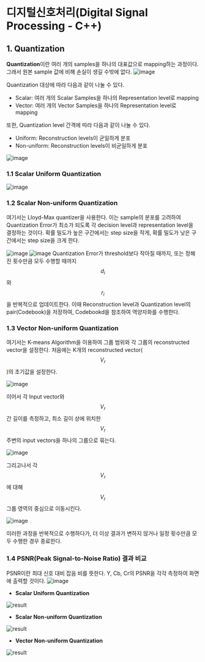# 디지털신호처리(Digital Signal Processing - C++)
## 1. Quantization
**Quantization**이란 여러 개의 samples을 하나의 대표값으로 mapping하는 과정이다. 그래서 원본 sample 값에 비해 손실이 생길 수밖에 없다. 
![image](https://github.com/user-attachments/assets/cd32d449-ab9b-422e-9de7-74a4dbd4d953)

Quantization 대상에 따라 다음과 같이 나눌 수 있다.
- Scalar: 여러 개의 Scalar Samples을 하나의 Representation level로 mapping
- Vector: 여러 개의 Vector Samples을 하나의 Representation level로 mapping

또한, Quantization level 간격에 따라 다음과 같이 나눌 수 있다.
- Uniform: Reconstruction levels이 균일하게 분포
- Non-uniform: Reconstruction levels이 비균일하게 분포

![image](https://github.com/user-attachments/assets/df9c2015-577e-42e9-89b0-3afc6c408f14)

### 1.1 Scalar Uniform Quantization
![image](https://github.com/user-attachments/assets/c8ae4c3f-885c-4ee0-87d9-f6d4093559af)

### 1.2 Scalar Non-uniform Quantization
여기서는 Lloyd-Max quantizer을 사용한다. 이는 sample의 분포를 고려하여 Quantization Error가 최소가 되도록 각 decision level과 representation level을 결정하는 것이다. 확률 밀도가 높은 구간에서는 step size을 작게, 확률 밀도가 낮은 구간에서는 step size을 크게 한다.

![image](https://github.com/user-attachments/assets/a0a343ac-b94e-4c1f-b45a-4d77478a750d)
![image](https://github.com/user-attachments/assets/d39b8df4-0716-4b82-b7a3-1ec6c5dcede2)
Quantization Error가 threshold보다 작아질 때까지, 또는 정해진 횟수만큼 모두 수행할 때까지 $$d_i$$와 $$r_i$$을 반복적으로 업데이트한다. 이때 Reconstruction level과 Quantization level의 pair(Codebook)을 저장하여, Codebookd을 참조하여 역양자화를 수행한다.

### 1.3 Vector Non-uniform Quantization
여기서는 K-means Algorithm을 이용하여 그룹 범위와 각 그룹의 reconstructed vector을 설정한다. 처음에는 K개의 reconstructed vector($$V_r$$)의 초기값을 설정한다.

![image](https://github.com/user-attachments/assets/951eb606-b7d8-43fa-87be-d7a1d70b384f)

이어서 각 Input vector와 $$V_r$$ 간 길이를 측정하고, 최소 길이 상에 위치한 $$V_r$$ 주변의 input vectors을 하나의 그룹으로 묶는다. 

![image](https://github.com/user-attachments/assets/194ea234-cb6f-4754-b949-eda3782f6816)

그리고나서 각 $$V_r$$에 대해 $$V_r$$ 그룹 영역의 중심으로 이동시킨다.

![image](https://github.com/user-attachments/assets/f58fdb34-3ed1-4b46-9d3f-dd617ad3aceb)

이러한 과정을 반복적으로 수행하다가, 더 이상 결과가 변하지 않거나 일정 횟수만큼 모두 수행한 경우 종료한다.

### 1.4 PSNR(Peak Signal-to-Noise Ratio) 결과 비교
PSNR이란 최대 신호 대비 잡음 비를 뜻한다. Y, Cb, Cr의 PSNR을 각각 측정하여 화면에 출력할 것이다.
![image](https://github.com/user-attachments/assets/b394fe5f-95fd-49ad-86cd-53366ce2ff18)

- **Scalar Uniform Quantization**

![result](https://github.com/user-attachments/assets/82c23daf-d57a-44b6-a3fa-bba9920cae5b)

- **Scalar Non-uniform Quantization**

![result](https://github.com/user-attachments/assets/99d94a71-c8db-462f-bc59-c8f29de4caa2)

- **Vector Non-uniform Quantization**

![result](https://github.com/user-attachments/assets/3a3770df-58b2-4427-81f6-4122a2fbedc1)
